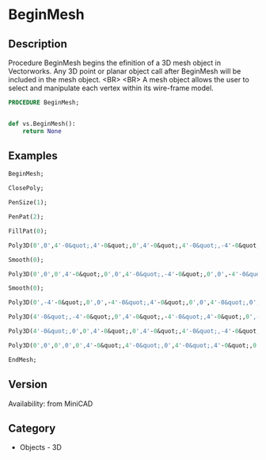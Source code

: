 # BeginMesh

## Description
Procedure BeginMesh begins the efinition of a 3D mesh object in Vectorworks. Any 3D point or planar object call after BeginMesh will be included in the mesh object. &lt;BR&gt;
&lt;BR&gt;
A mesh object allows the user to select and manipulate each vertex within its wire-frame model.

```pascal
PROCEDURE BeginMesh;
```

```python

def vs.BeginMesh():
    return None
```

## Examples
```pascal
BeginMesh;

ClosePoly;

PenSize(1);

PenPat(2);

FillPat(0);

Poly3D(0',0',4'-0&quot;,4'-0&quot;,0',4'-0&quot;,4'-0&quot;,-4'-0&quot;,4'-0&quot;,0',-4'-0&quot;,4'-0&quot;);

Smooth(0);

Poly3D(0',0',0',4'-0&quot;,0',0',4'-0&quot;,-4'-0&quot;,0',0',-4'-0&quot;,0');

Smooth(0);

Poly3D(0',-4'-0&quot;,0',0',-4'-0&quot;,4'-0&quot;,0',0',4'-0&quot;,0',0',0');

Poly3D(4'-0&quot;,-4'-0&quot;,0',4'-0&quot;,-4'-0&quot;,4'-0&quot;,0',-4'-0&quot;,4'-0&quot;,0',-4'-0&quot;,0');

Poly3D(4'-0&quot;,0',0',4'-0&quot;,0',4'-0&quot;,4'-0&quot;,-4'-0&quot;,4'-0&quot;,4'-0&quot;,-4'-0&quot;,0');

Poly3D(0',0',0',0',0',4'-0&quot;,4'-0&quot;,0',4'-0&quot;,4'-0&quot;,0',0');

EndMesh;


```

## Version
Availability: from MiniCAD
## Category
* Objects - 3D

